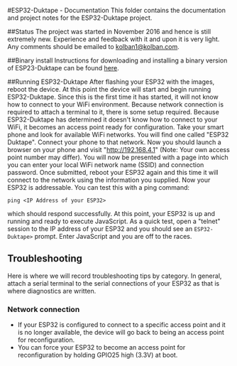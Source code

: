 #ESP32-Duktape - Documentation
This folder contains the documentation and project notes for the ESP32-Duktape project.

##Status
The project was started in November 2016 and hence is still extremely new.  Experience and feedback with it and upon
it is very light.  Any comments should be emailed to kolban1@kolban.com.

##Binary install
Instructions for downloading and installing a binary version of ESP23-Duktape can be found [here](docs/installation.md).

##Running ESP32-Duktape
After flashing your ESP32 with the images, reboot the device.  At this point the device will start and
begin running ESP32-Duktape.  Since this is the first time it has started, it will not know how to connect
to your WiFi environment.  Because network connection is required to attach a terminal to it, there is some
setup required.  Because ESP32-Duktape has determined it doesn't know how to connect to your WiFi, it becomes
an access point ready for configuration.  Take your smart phone and look for available WiFi networks.  You
will find one called "ESP32 Duktape".  Connect your phone to that network.  Now you should launch a browser
on your phone and visit "http://192.168.4.1" (Note: Your own access point number may differ).  You will now be presented with a page
into which you can enter your local WiFi network name (SSID) and connection password.  Once submitted,
reboot your ESP32 again and this time it will connect to the network using the information you supplied.
Now your ESP32 is addressable.  You can test this with a ping command:

```
ping <IP Address of your ESP32>
```

which should respond successfully.  At this point, your ESP32 is up and running and ready to execute JavaScript.
As a quick test, open a "telnet" session to the IP address of your ESP32 and you should see an `ESP32-Duktape>`
prompt.  Enter JavaScript and you are off to the races.

## Troubleshooting
Here is where we will record troubleshooting tips by category.  In general, attach a serial terminal to the serial
connections of your ESP32 as that is where diagnostics are written.

### Network connection
* If your ESP32 is configured to connect to a specific access point and it is no longer available, the device will go
back to being an access point for reconfiguration.
* You can force your ESP32 to become an access point for reconfiguration by holding GPIO25 high (3.3V) at boot.
